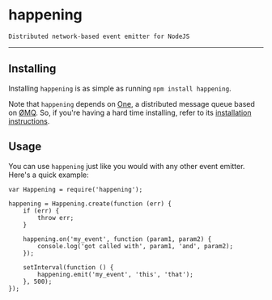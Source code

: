 happening
=========

`Distributed network-based event emitter for NodeJS`

----------------------------------------------------

## Installing

Installing `happening` is as simple as running `npm install happening`.

Note that `happening` depends on [One](http://github.com/IndigoUnited/node-1), a distributed message queue based on [ØMQ](http://zeromq.com). So, if you're having a hard time installing, refer to its [installation instructions](https://github.com/IndigoUnited/node-1#installing).

## Usage

You can use `happening` just like you would with any other event emitter. Here's a quick example:

```
var Happening = require('happening');

happening = Happening.create(function (err) {
    if (err) {
        throw err;
    }
    
    happening.on('my_event', function (param1, param2) {
        console.log('got called with', param1, 'and', param2);
    });
    
    setInterval(function () {
        happening.emit('my_event', 'this', 'that');
    }, 500);
});
```